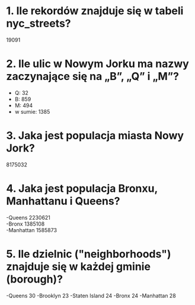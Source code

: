 # 1. Ile rekordów znajduje się w tabeli nyc_streets?

  19091

# 2. Ile ulic w Nowym Jorku ma nazwy zaczynające się na „B”, „Q” i „M”?

  - Q:         32
  - B:        859
  - M:        494
  - w sumie: 1385

# 3. Jaka jest populacja miasta Nowy Jork?

  8175032

# 4. Jaka jest populacja Bronxu, Manhattanu i Queens?
  -Queens    2230621  
  -Bronx     1385108  
  -Manhattan 1585873  

# 5. Ile dzielnic ("neighborhoods") znajduje się w każdej gminie (borough)?

  -Queens         30
  -Brooklyn       23
  -Staten Island  24
  -Bronx          24
  -Manhattan      28
